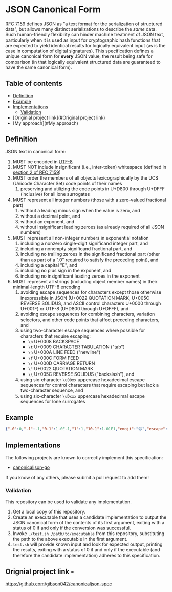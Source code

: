 # JSON Canonical Form

[RFC 7159](https://tools.ietf.org/html/rfc7159) defines JSON as "a text format for the serialization of structured data", but allows many distinct serializations to describe the _same_ data.
Such human-friendly flexibility can hinder machine treatment of JSON text, particularly when it is used as input for cryptographic hash functions that are expected to yield identical results for logically equivalent input (as is the case in computation of digital signatures).
This specification defines a unique canonical form for **every** JSON value, the result being safe for comparison (in that logically equivalent structured data are guaranteed to have the same canonical form).


## Table of contents

<!-- toc -->

- [Definition](#definition)
- [Example](#example)
- [Implementations](#implementations)
  * [Validation](#validation)
- [Originial project link](#Original project link)
- [My approach](#My approach)

<!-- tocstop -->

## Definition

JSON text in canonical form:
  1. MUST be encoded in [UTF-8](https://tools.ietf.org/html/rfc3629)
  2. MUST NOT include insignificant (i.e., inter-token) whitespace (defined in [section 2 of RFC 7159](https://tools.ietf.org/html/rfc7159#section-2))
  3. MUST order the members of all objects lexicographically by the UCS (Unicode Character Set) code points of their names
     1. preserving and utilizing the code points in U+D800 through U+DFFF (inclusive) for all lone surrogates
  4. MUST represent all integer numbers (those with a zero-valued fractional part)
     1. without a leading minus sign when the value is zero, and
     2. without a decimal point, and
     3. without an exponent, and
     4. without insignificant leading zeroes (as already required of all JSON numbers)
  5. MUST represent all non-integer numbers in exponential notation
     1. including a nonzero single-digit significand integer part, and
     2. including a nonempty significand fractional part, and
     3. including no trailing zeroes in the significand fractional part (other than as part of a ".0" required to satisfy the preceding point), and
     4. including a capital "E", and
     5. including no plus sign in the exponent, and
     6. including no insignificant leading zeroes in the exponent
  6. MUST represent all strings (including object member names) in their minimal-length UTF-8 encoding
     1. avoiding escape sequences for characters except those otherwise inexpressible in JSON (U+0022 QUOTATION MARK, U+005C REVERSE SOLIDUS, and ASCII control characters U+0000 through U+001F) or UTF-8 (U+D800 through U+DFFF), and
     2. avoiding escape sequences for combining characters, variation selectors, and other code points that affect preceding characters, and
     3. using two-character escape sequences where possible for characters that require escaping:
        * `\b` U+0008 BACKSPACE
        * `\t` U+0009 CHARACTER TABULATION ("tab")
        * `\n` U+000A LINE FEED ("newline")
        * `\f` U+000C FORM FEED
        * `\r` U+000D CARRIAGE RETURN
        * `\"` U+0022 QUOTATION MARK
        * `\\` U+005C REVERSE SOLIDUS ("backslash"), and
     4. using six-character `\u00xx` uppercase hexadecimal escape sequences for control characters that require escaping but lack a two-character sequence, and
     5. using six-character `\uDxxx` uppercase hexadecimal escape sequences for lone surrogates

## Example

```json
{"-0":0,"-1":-1,"0.1":1.0E-1,"1":1,"10.1":1.01E1,"emoji":"😃","escape":"\u001B","lone surrogate":"\uDEAD","whitespace":" \t\n\r"}
```

## Implementations

The following projects are known to correctly implement this specification:
* [canonicaljson-go](https://godoc.org/github.com/gibson042/canonicaljson-go)

If you know of any others, please submit a pull request to add them!

### Validation

This repository can be used to validate any implementation.

  1. Get a local copy of this repository.
  2. Create an executable that uses a candidate implementation to output the JSON canonical form of the contents of its first argument, exiting with a status of 0 if and only if the conversion was successful.
  3. Invoke `./test.sh /path/to/executable` from this repository, substituting the path to the above executable in the first argument.
  4. `test.sh` will provide known input and look for expected output, printing the results, exiting with a status of 0 if and only if the executable (and therefore the candidate implementation) adheres to this specification.

## Orignial project link -

https://github.com/gibson042/canonicaljson-spec
